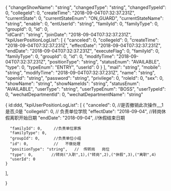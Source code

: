 {
  "changeShowName": "string",
  "changedType": "string",
  "changedTypeId": 0,
  "collegeId": 0,
  "createTime": "2018-09-04T07:32:37.231Z",
  "currentState": 0,
  "currentStateEnum": "ON_GUARD",
  "currentStateName": "string",
  "enable": 0,
  "entUserId": "string",
  "familyId": 0,
  "familyType": 0,
  "groupId": 0,
  "id": 0,        
  "idCard": "string",
  "joinDate": "2018-09-04T07:32:37.231Z",
  "kpiUserPositionLogList": [
    {
      "canceled": 0,
      "collegeId": 0,
      "createTime": "2018-09-04T07:32:37.231Z",
      "effectDate": "2018-09-04T07:32:37.231Z",
      "endDate": "2018-09-04T07:32:37.231Z",
      "executeFlag": 0,
      "familyId": 0,
      "familyType": 0,
      "groupId": 0,
      "id": 0,
      "modifyTime": "2018-09-04T07:32:37.231Z",
      "positionType": "string",
      "statusEnum": "AVAILABLE",
      "type": 0,
      "typeEnum": "ENTRY",
      "userId": 0
    }
  ],
  "mail": "string",
  "mobile": "string",
  "modifyTime": "2018-09-04T07:32:37.231Z",
  "name": "string",
  "openId": "string",
  "password": "string",
  "privilege": 0,
  "roleId": 0,
  "sex": 0,
  "showName": "string",
  "showNameIds": "string",
  "statusEnum": "AVAILABLE",
  "userType": "string",
  "userTypeEnum": "BOSS",
  "userTypeId": 0,
  "wechatDepartmentId": 0,
  "wechatDepartmentName": "string"




  {
      id:ddd,
      "kpiUserPositionLogList": [
    {
      "canceled": 0,     //是否撤销此次操作,,,,1是否,0是
      "collegeId": 0,    // 负责单位学院
      "effectDate": "2018-09-04",   //转岗休假离职开始日期
      "endDate": "2018-09-04",    //休假结束日期
      
      "familyId": 0,     //负责单位家族
      "familyType": 0,
      "groupId": 0,      //负责单位小组
      "id": 0,           //   不做处理
      "positionType": "string",   //  传转岗   岗位
      "type": 0,        //转岗("入职",1),("转岗",2),("休假",3),("离职",4)
      "userId": 0
    }
  ],

  }